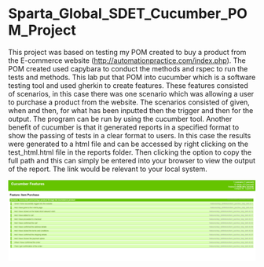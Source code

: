 # Sparta_Global_SDET_Cucumber_POM_Project

This project was based on testing my POM created to buy a product from the E-commerce website (http://automationpractice.com/index.php). The POM created used capybara to conduct the methods and rspec to run the tests and methods. This lab put that POM into cucumber which is a software testing tool and used gherkin to create features. These features consisted of scenarios, in this case there was one scenario which was allowing a user to purchase a product from the website. The scenarios consisted of given, when and then, for what has been inputted then the trigger and then for the output. The program can be run by using the cucumber tool. Another benefit of cucumber is that it generated reports in a specified format to show the passing of tests in a clear format to users. In this case the results were generated to a html file and can be accessed by right clicking on the test_html.html file in the reports folder. Then clicking the option to copy the full path and this can simply be entered into your browser to view the output of the report. The link would be relevant to your local system.

<img src="Report.png" alt="Report">
